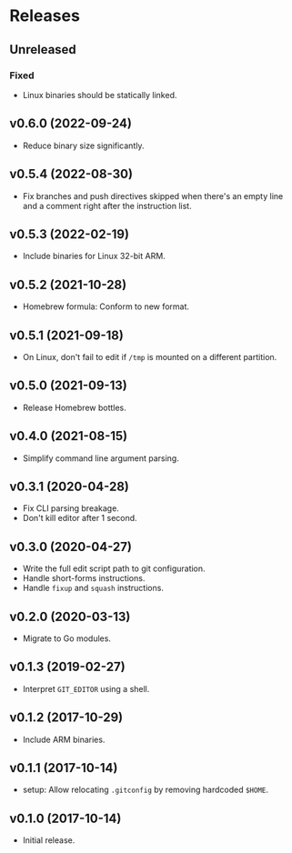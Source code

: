 # Releases

## Unreleased
### Fixed
- Linux binaries should be statically linked.

## v0.6.0 (2022-09-24)

- Reduce binary size significantly.

## v0.5.4 (2022-08-30)

- Fix branches and push directives skipped when there's an empty line
  and a comment right after the instruction list.

## v0.5.3 (2022-02-19)

- Include binaries for Linux 32-bit ARM.

## v0.5.2 (2021-10-28)

- Homebrew formula: Conform to new format.

## v0.5.1 (2021-09-18)

- On Linux, don't fail to edit if `/tmp` is mounted on a different partition.

## v0.5.0 (2021-09-13)

- Release Homebrew bottles.

## v0.4.0 (2021-08-15)

- Simplify command line argument parsing.

## v0.3.1 (2020-04-28)

- Fix CLI parsing breakage.
- Don't kill editor after 1 second.

## v0.3.0 (2020-04-27)

- Write the full edit script path to git configuration.
- Handle short-forms instructions.
- Handle `fixup` and `squash` instructions.

## v0.2.0 (2020-03-13)

- Migrate to Go modules.

## v0.1.3 (2019-02-27)

- Interpret `GIT_EDITOR` using a shell.

## v0.1.2 (2017-10-29)

- Include ARM binaries.

## v0.1.1 (2017-10-14)

- setup: Allow relocating `.gitconfig` by removing hardcoded `$HOME`.

## v0.1.0 (2017-10-14)

- Initial release.
